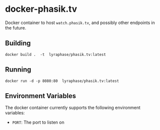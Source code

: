 # docker-phasik.tv

Docker container to host `watch.phasik.tv`, and possibly other endpoints in the future.

## Building

    docker build .  -t  lyraphase/phasik.tv:latest

## Running

    docker run -d -p 8080:80  lyraphase/phasik.tv:latest

## Environment Variables

The docker container currently supports the following environment variables:

- `PORT`: The port to listen on
